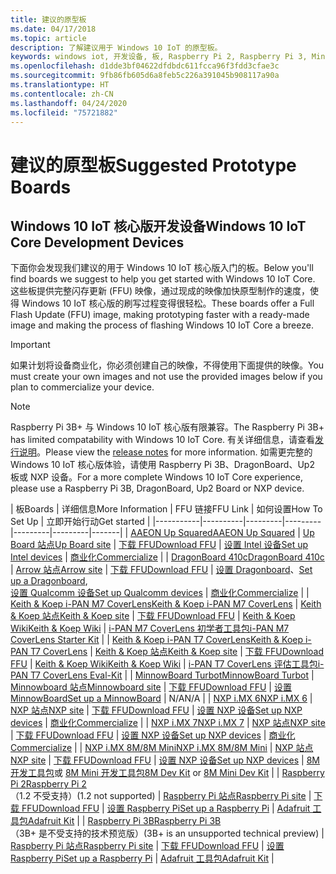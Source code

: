 ```yaml
---
title: 建议的原型板
ms.date: 04/17/2018
ms.topic: article
description: 了解建议用于 Windows 10 IoT 的原型板。
keywords: windows iot, 开发设备, 板, Raspberry Pi 2, Raspberry Pi 3, Minnowboard Max, Dragonboard
ms.openlocfilehash: d1dde3bf04622dfdbdc611fcca96f3fdd3cfae3c
ms.sourcegitcommit: 9fb86fb605d6a8feb5c226a391045b908117a90a
ms.translationtype: HT
ms.contentlocale: zh-CN
ms.lasthandoff: 04/24/2020
ms.locfileid: "75721882"
---
```

# <a name="suggested-prototype-boards"></a><span data-ttu-id="ab16d-104">建议的原型板</span><span class="sxs-lookup"><span data-stu-id="ab16d-104">Suggested Prototype Boards</span></span>

## <a name="windows-10-iot-core-development-devices"></a><span data-ttu-id="ab16d-105">Windows 10 IoT 核心版开发设备</span><span class="sxs-lookup"><span data-stu-id="ab16d-105">Windows 10 IoT Core Development Devices</span></span>
<span data-ttu-id="ab16d-106">下面你会发现我们建议的用于 Windows 10 IoT 核心版入门的板。</span><span class="sxs-lookup"><span data-stu-id="ab16d-106">Below you'll find boards we suggest to help you get started with Windows 10 IoT Core.</span></span> <span data-ttu-id="ab16d-107">这些板提供完整闪存更新 (FFU) 映像，通过现成的映像加快原型制作的速度，使得 Windows 10 IoT 核心版的刷写过程变得很轻松。</span><span class="sxs-lookup"><span data-stu-id="ab16d-107">These boards offer a Full Flash Update (FFU) image, making prototyping faster with a ready-made image and making the process of flashing Windows 10 IoT Core a breeze.</span></span>

> [!IMPORTANT]
> <span data-ttu-id="ab16d-108">如果计划将设备商业化，你必须创建自己的映像，不得使用下面提供的映像。</span><span class="sxs-lookup"><span data-stu-id="ab16d-108">You must create your own images and not use the provided images below if you plan to commercialize your device.</span></span>

> [!NOTE]
> <span data-ttu-id="ab16d-109">Raspberry Pi 3B+ 与 Windows 10 IoT 核心版有限兼容。</span><span class="sxs-lookup"><span data-stu-id="ab16d-109">The Raspberry Pi 3B+ has limited compatability with Windows 10 IoT Core.</span></span> <span data-ttu-id="ab16d-110">有关详细信息，请查看[发行说明](https://docs.microsoft.com/windows/iot-core/release-notes/insider/rpi3bp)。</span><span class="sxs-lookup"><span data-stu-id="ab16d-110">Please view the [release notes](https://docs.microsoft.com/windows/iot-core/release-notes/insider/rpi3bp) for more information.</span></span> <span data-ttu-id="ab16d-111">如需更完整的 Windows 10 IoT 核心版体验，请使用 Raspberry Pi 3B、DragonBoard、Up2 板或 NXP 设备。</span><span class="sxs-lookup"><span data-stu-id="ab16d-111">For a more complete Windows 10 IoT Core experience, please use a Raspberry Pi 3B, DragonBoard, Up2 Board or NXP device.</span></span> 


| <span data-ttu-id="ab16d-112">板</span><span class="sxs-lookup"><span data-stu-id="ab16d-112">Boards</span></span> | <span data-ttu-id="ab16d-113">详细信息</span><span class="sxs-lookup"><span data-stu-id="ab16d-113">More Information</span></span> | <span data-ttu-id="ab16d-114">FFU 链接</span><span class="sxs-lookup"><span data-stu-id="ab16d-114">FFU Link</span></span> | <span data-ttu-id="ab16d-115">如何设置</span><span class="sxs-lookup"><span data-stu-id="ab16d-115">How To Set Up</span></span> | <span data-ttu-id="ab16d-116">立即开始行动</span><span class="sxs-lookup"><span data-stu-id="ab16d-116">Get started</span></span> |
|-----------|----------|---------|---------|---------|---------|-------|
| [<span data-ttu-id="ab16d-117">AAEON Up Squared</span><span class="sxs-lookup"><span data-stu-id="ab16d-117">AAEON Up Squared</span></span>](https://up-board.org/upsquared/specifications/) | [<span data-ttu-id="ab16d-118">Up Board 站点</span><span class="sxs-lookup"><span data-stu-id="ab16d-118">Up Board site</span></span>](https://up-shop.org/28-up-squared) | [<span data-ttu-id="ab16d-119">下载 FFU</span><span class="sxs-lookup"><span data-stu-id="ab16d-119">Download FFU</span></span>](https://downloads.up-community.org/?post_type=wpdmpro&p=204&preview=true) | [<span data-ttu-id="ab16d-120">设置 Intel 设备</span><span class="sxs-lookup"><span data-stu-id="ab16d-120">Set up Intel devices</span></span>](https://docs.microsoft.com/windows/iot-core/tutorials/intel) | [<span data-ttu-id="ab16d-121">商业化</span><span class="sxs-lookup"><span data-stu-id="ab16d-121">Commercialize</span></span>](https://up-shop.org/home/270-up-squared.html) | 
| [<span data-ttu-id="ab16d-122">DragonBoard 410c</span><span class="sxs-lookup"><span data-stu-id="ab16d-122">DragonBoard 410c</span></span>](https://developer.qualcomm.com/hardware/dragonboard-410c) | [<span data-ttu-id="ab16d-123">Arrow 站点</span><span class="sxs-lookup"><span data-stu-id="ab16d-123">Arrow site</span></span>](https://www.arrow.com/en/products/dragonboard410c/arrow-development-tools) | [<span data-ttu-id="ab16d-124">下载 FFU</span><span class="sxs-lookup"><span data-stu-id="ab16d-124">Download FFU</span></span>](https://www.microsoft.com/software-download/windows10IoTCore#!) | <span data-ttu-id="ab16d-125">[设置 Dragonboard](https://docs.microsoft.com/windows/iot-core/tutorials/dragonboard)、</span><span class="sxs-lookup"><span data-stu-id="ab16d-125">[Set up a Dragonboard](https://docs.microsoft.com/windows/iot-core/tutorials/dragonboard),</span></span><br>[<span data-ttu-id="ab16d-126">设置 Qualcomm 设备</span><span class="sxs-lookup"><span data-stu-id="ab16d-126">Set up Qualcomm devices</span></span>](https://docs.microsoft.com/windows/iot-core/tutorials/qualcomm) | [<span data-ttu-id="ab16d-127">商业化</span><span class="sxs-lookup"><span data-stu-id="ab16d-127">Commercialize</span></span>](https://www.arrow.com/en/products/dragonboard410c/arrow-development-tools) | 
| [<span data-ttu-id="ab16d-128">Keith & Koep i-PAN M7 CoverLens</span><span class="sxs-lookup"><span data-stu-id="ab16d-128">Keith & Koep i-PAN M7 CoverLens</span></span>](https://keith-koep.com/de/produkte/produkte-hmi/i-pan-m7-coverlens-arm-touch-panel-pc-eigenschaften/) | [<span data-ttu-id="ab16d-129">Keith & Koep 站点</span><span class="sxs-lookup"><span data-stu-id="ab16d-129">Keith & Koep site</span></span>](https://keith-koep.com/de/produkte/produkte-hmi/i-pan-m7-coverlens-arm-touch-panel-computer-technische-daten/) | [<span data-ttu-id="ab16d-130">下载 FFU</span><span class="sxs-lookup"><span data-stu-id="ab16d-130">Download FFU</span></span>](https://support.keith-koep.com/service/doku.php/service/winiot/images) | [<span data-ttu-id="ab16d-131">Keith & Koep Wiki</span><span class="sxs-lookup"><span data-stu-id="ab16d-131">Keith & Koep Wiki</span></span>](https://support.keith-koep.com/service/doku.php/service/hardware/panel/ipanm7) | [<span data-ttu-id="ab16d-132">i-PAN M7 CoverLens 初学者工具包</span><span class="sxs-lookup"><span data-stu-id="ab16d-132">i-PAN M7 CoverLens Starter Kit</span></span>](https://keith-koep.com/de/produkte/produkte-eval-kits/i-pan-m7-coverlens-starter-kit-technische-daten/) | 
| [<span data-ttu-id="ab16d-133">Keith & Koep i-PAN T7 CoverLens</span><span class="sxs-lookup"><span data-stu-id="ab16d-133">Keith & Koep i-PAN T7 CoverLens</span></span>](https://keith-koep.com/de/produkte/produkte-hmi/i-pan-t7-coverlens-arm-touch-panel-pc-eigenschaften/) | [<span data-ttu-id="ab16d-134">Keith & Koep 站点</span><span class="sxs-lookup"><span data-stu-id="ab16d-134">Keith & Koep site</span></span>](https://keith-koep.com/de/produkte/produkte-hmi/i-pan-t7-coverlens-arm-touch-panel-computer-technische-daten/) | [<span data-ttu-id="ab16d-135">下载 FFU</span><span class="sxs-lookup"><span data-stu-id="ab16d-135">Download FFU</span></span>](https://support.keith-koep.com/service/doku.php/service/winiot/images) | [<span data-ttu-id="ab16d-136">Keith & Koep Wiki</span><span class="sxs-lookup"><span data-stu-id="ab16d-136">Keith & Koep Wiki</span></span>](https://support.keith-koep.com/service/doku.php/service/hardware/panel/ipant7) | [<span data-ttu-id="ab16d-137">i-PAN T7 CoverLens 评估工具包</span><span class="sxs-lookup"><span data-stu-id="ab16d-137">i-PAN T7 CoverLens Eval-Kit</span></span>](https://keith-koep.com/de/produkte/produkte-eval-kits/i-pan-t7-coverlens-eval-kit-technische-daten/) | 
| [<span data-ttu-id="ab16d-138">MinnowBoard Turbot</span><span class="sxs-lookup"><span data-stu-id="ab16d-138">MinnowBoard Turbot</span></span>](https://minnowboard.org) | [<span data-ttu-id="ab16d-139">Minnowboard 站点</span><span class="sxs-lookup"><span data-stu-id="ab16d-139">Minnowboard site</span></span>](https://minnowboard.org/get-a-board) | [<span data-ttu-id="ab16d-140">下载 FFU</span><span class="sxs-lookup"><span data-stu-id="ab16d-140">Download FFU</span></span>](https://www.microsoft.com/software-download/windows10IoTCore#!) | [<span data-ttu-id="ab16d-141">设置 MinnowBoard</span><span class="sxs-lookup"><span data-stu-id="ab16d-141">Set up a MinnowBoard</span></span>](https://docs.microsoft.com/windows/iot-core/tutorials/minnowboard) | <span data-ttu-id="ab16d-142">N/A</span><span class="sxs-lookup"><span data-stu-id="ab16d-142">N/A</span></span> |
| [<span data-ttu-id="ab16d-143">NXP i.MX 6</span><span class="sxs-lookup"><span data-stu-id="ab16d-143">NXP i.MX 6</span></span>](https://www.nxp.com/products/processors-and-microcontrollers/arm-based-processors-and-mcus/i.mx-applications-processors/i.mx-6-processors:IMX6X_SERIES) | [<span data-ttu-id="ab16d-144">NXP 站点</span><span class="sxs-lookup"><span data-stu-id="ab16d-144">NXP site</span></span>](https://www.nxp.com/products/processors-and-microcontrollers/arm-based-processors-and-mcus/i.mx-applications-processors/i.mx-6-processors:IMX6X_SERIES) | [<span data-ttu-id="ab16d-145">下载 FFU</span><span class="sxs-lookup"><span data-stu-id="ab16d-145">Download FFU</span></span>](https://github.com/ms-iot/imx-iotcore) | [<span data-ttu-id="ab16d-146">设置 NXP 设备</span><span class="sxs-lookup"><span data-stu-id="ab16d-146">Set up NXP devices</span></span>](https://docs.microsoft.com/windows/iot-core/tutorials/nxp) | [<span data-ttu-id="ab16d-147">商业化</span><span class="sxs-lookup"><span data-stu-id="ab16d-147">Commercialize</span></span>](https://www.solid-run.com/nxp-family/hummingboard/imx6-win-10-iot-core/) | 
| [<span data-ttu-id="ab16d-148">NXP i.MX 7</span><span class="sxs-lookup"><span data-stu-id="ab16d-148">NXP i.MX 7</span></span>](https://www.nxp.com/products/processors-and-microcontrollers/arm-based-processors-and-mcus/i.mx-applications-processors/i.mx-7-processors:IMX7-SERIES) | [<span data-ttu-id="ab16d-149">NXP 站点</span><span class="sxs-lookup"><span data-stu-id="ab16d-149">NXP site</span></span>](https://www.nxp.com/products/processors-and-microcontrollers/arm-based-processors-and-mcus/i.mx-applications-processors/i.mx-7-processors:IMX7-SERIES) | [<span data-ttu-id="ab16d-150">下载 FFU</span><span class="sxs-lookup"><span data-stu-id="ab16d-150">Download FFU</span></span>](https://github.com/ms-iot/imx-iotcore) | [<span data-ttu-id="ab16d-151">设置 NXP 设备</span><span class="sxs-lookup"><span data-stu-id="ab16d-151">Set up NXP devices</span></span>](https://docs.microsoft.com/windows/iot-core/tutorials/nxp) | [<span data-ttu-id="ab16d-152">商业化</span><span class="sxs-lookup"><span data-stu-id="ab16d-152">Commercialize</span></span>](https://www.compulab.com/products/iot-gateways/iot-gate-imx7-nxp-i-mx-7-internet-of-things-gateway/) | 
| [<span data-ttu-id="ab16d-153">NXP i.MX 8M/8M Mini</span><span class="sxs-lookup"><span data-stu-id="ab16d-153">NXP i.MX 8M/8M Mini</span></span>](https://www.nxp.com/products/processors-and-microcontrollers/arm-based-processors-and-mcus/i.mx-applications-processors/i.mx-8-processors:IMX8-SERIES) | [<span data-ttu-id="ab16d-154">NXP 站点</span><span class="sxs-lookup"><span data-stu-id="ab16d-154">NXP site</span></span>](https://www.nxp.com/products/processors-and-microcontrollers/arm-based-processors-and-mcus/i.mx-applications-processors/i.mx-8-processors:IMX8-SERIES) | [<span data-ttu-id="ab16d-155">下载 FFU</span><span class="sxs-lookup"><span data-stu-id="ab16d-155">Download FFU</span></span>](https://github.com/ms-iot/imx-iotcore) | [<span data-ttu-id="ab16d-156">设置 NXP 设备</span><span class="sxs-lookup"><span data-stu-id="ab16d-156">Set up NXP devices</span></span>](https://docs.microsoft.com/windows/iot-core/tutorials/nxp) | <span data-ttu-id="ab16d-157">[8M 开发工具包](https://www.nxp.com/support/developer-resources/software-development-tools/i.mx-developer-resources/evaluation-kit-for-the-i.mx-8m-applications-processor:MCIMX8M-EVK)或 [8M Mini 开发工具包](https://www.nxp.com/support/developer-resources/software-development-tools/i.mx-developer-resources/evaluation-kit-for-the-i.mx-8m-mini-applications-processor:8MMINILPD4-EVK)</span><span class="sxs-lookup"><span data-stu-id="ab16d-157">[8M Dev Kit](https://www.nxp.com/support/developer-resources/software-development-tools/i.mx-developer-resources/evaluation-kit-for-the-i.mx-8m-applications-processor:MCIMX8M-EVK) or [8M Mini Dev Kit](https://www.nxp.com/support/developer-resources/software-development-tools/i.mx-developer-resources/evaluation-kit-for-the-i.mx-8m-mini-applications-processor:8MMINILPD4-EVK)</span></span> |
| [<span data-ttu-id="ab16d-158">Raspberry Pi 2</span><span class="sxs-lookup"><span data-stu-id="ab16d-158">Raspberry Pi 2</span></span>](https://www.raspberrypi.org/products/raspberry-pi-2-model-b/)<br> <span data-ttu-id="ab16d-159">（1.2 不受支持）</span><span class="sxs-lookup"><span data-stu-id="ab16d-159">(1.2 not supported)</span></span> | [<span data-ttu-id="ab16d-160">Raspberry Pi 站点</span><span class="sxs-lookup"><span data-stu-id="ab16d-160">Raspberry Pi site</span></span>](https://www.raspberrypi.org/products/raspberry-pi-2-model-b/) | [<span data-ttu-id="ab16d-161">下载 FFU</span><span class="sxs-lookup"><span data-stu-id="ab16d-161">Download FFU</span></span>](https://www.microsoft.com/software-download/windows10IoTCore#!) | [<span data-ttu-id="ab16d-162">设置 Raspberry Pi</span><span class="sxs-lookup"><span data-stu-id="ab16d-162">Set up a Raspberry Pi</span></span>](https://docs.microsoft.com/windows/iot-core/tutorials/rpi) | [<span data-ttu-id="ab16d-163">Adafruit 工具包</span><span class="sxs-lookup"><span data-stu-id="ab16d-163">Adafruit Kit</span></span>](https://docs.microsoft.com/windows/iot-core/tutorials/adafruitkit) | 
| [<span data-ttu-id="ab16d-164">Raspberry Pi 3B</span><span class="sxs-lookup"><span data-stu-id="ab16d-164">Raspberry Pi 3B</span></span>](https://www.raspberrypi.org/products/raspberry-pi-3-model-b/)<br> <span data-ttu-id="ab16d-165">（3B+ 是不受支持的技术预览版）</span><span class="sxs-lookup"><span data-stu-id="ab16d-165">(3B+ is an unsupported technical preview)</span></span> | [<span data-ttu-id="ab16d-166">Raspberry Pi 站点</span><span class="sxs-lookup"><span data-stu-id="ab16d-166">Raspberry Pi site</span></span>](https://www.raspberrypi.org/products/raspberry-pi-3-model-b/) | [<span data-ttu-id="ab16d-167">下载 FFU</span><span class="sxs-lookup"><span data-stu-id="ab16d-167">Download FFU</span></span>](https://www.microsoft.com/software-download/windows10IoTCore#!) | [<span data-ttu-id="ab16d-168">设置 Raspberry Pi</span><span class="sxs-lookup"><span data-stu-id="ab16d-168">Set up a Raspberry Pi</span></span>](https://docs.microsoft.com/windows/iot-core/tutorials/rpi) | [<span data-ttu-id="ab16d-169">Adafruit 工具包</span><span class="sxs-lookup"><span data-stu-id="ab16d-169">Adafruit Kit</span></span>](https://docs.microsoft.com/windows/iot-core/tutorials/adafruitkit) |
